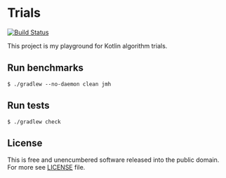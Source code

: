 # Trials

[![Build Status][actions-badge]][actions link]

This project is my playground for Kotlin algorithm trials.

## Run benchmarks

```shell script
$ ./gradlew --no-daemon clean jmh
```

## Run tests

```shell script
$ ./gradlew check
```

## License

This is free and unencumbered software released into the public domain.
For more see [LICENSE](./LICENSE) file.

[actions link]: https://github.com/sergeyklay/kotlin-trials/actions
[actions-badge]: https://github.com/sergeyklay/kotlin-trials/workflows/build/badge.svg
